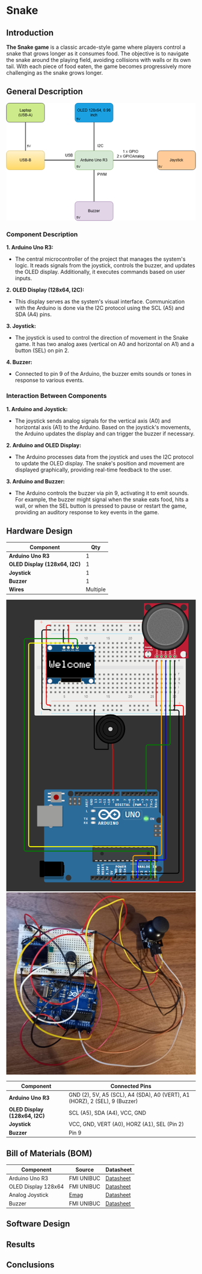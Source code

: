 # Snake

## Introduction
**The Snake game** is a classic arcade-style game where players control a snake that grows longer as it consumes food. The objective is to navigate the snake around the playing field, avoiding collisions with walls or its own tail. With each piece of food eaten, the game becomes progressively more challenging as the snake grows longer.

## General Description
![Block Diagram](images/Schema_Bloc.png)

### Component Description
**1. Arduino Uno R3:**
- The central microcontroller of the project that manages the system's logic. It reads signals from the joystick, controls the buzzer, and updates the OLED display. Additionally, it executes commands based on user inputs. 

**2. OLED Display (128x64, I2C):**
- This display serves as the system's visual interface. Communication with the Arduino is done via the I2C protocol using the SCL (A5) and SDA (A4) pins.

**3. Joystick:**
- The joystick is used to control the direction of movement in the Snake game. It has two analog axes (vertical on A0 and horizontal on A1) and a button (SEL) on pin 2.

**4. Buzzer:**
- Connected to pin 9 of the Arduino, the buzzer emits sounds or tones in response to various events.

### Interaction Between Components
**1. Arduino and Joystick:**
- The joystick sends analog signals for the vertical axis (A0) and horizontal axis (A1) to the Arduino. Based on the joystick's movements, the Arduino updates the display and can trigger the buzzer if necessary. 

**2. Arduino and OLED Display:**
- The Arduino processes data from the joystick and uses the I2C protocol to update the OLED display. The snake's position and movement are displayed graphically, providing real-time feedback to the user.

**3. Arduino and Buzzer:**
- The Arduino controls the buzzer via pin 9, activating it to emit sounds. For example, the buzzer might signal when the snake eats food, hits a wall, or when the SEL button is pressed to pause or restart the game, providing an auditory response to key events in the game.

## Hardware Design

| Component               | Qty                |
|----------------------|--------------------|
|  **Arduino Uno R3**           | 1                  |
| **OLED Display (128x64, I2C)** | 1                |
| **Joystick**  | 1 |
| **Buzzer**                  | 1                  |
| **Wires**                 | Multiple           |

![Circuit](images/circuit.png)
![Circuit2](images/circuit2.jpg)



| Component                | Connected Pins           |
|--------------------------|--------------------------|
| **Arduino Uno R3**        | GND (2), 5V, A5 (SCL), A4 (SDA), A0 (VERT), A1 (HORZ), 2 (SEL), 9 (Buzzer) |
| **OLED Display (128x64, I2C)**| SCL (A5), SDA (A4), VCC, GND |
| **Joystick**              | VCC, GND, VERT (A0), HORZ (A1), SEL (Pin 2) |
| **Buzzer**                | Pin 9                    |

## Bill of Materials (BOM)

| Component          | Source                  | Datasheet                                |
|--------------------|-------------------------|------------------------------------------|
| Arduino Uno R3     | FMI UNIBUC | [Datasheet](https://docs.arduino.cc/resources/datasheets/A000066-datasheet.pdf) |
| OLED Display 128x64 | FMI UNIBUC  | [Datasheet](https://www.datasheethub.com/ssd1306-128x64-mono-0-96-inch-i2c-oled-display/) |
| Analog Joystick    | [Emag](https://www.emag.ro/afisaj-grafic-oled-128x64-0-96-inch-galben-albastru-3874784221572/pd/DGTRPXYBM/)      | [Datasheet](https://www.hwkitchen.cz/user/related_files/joystick-modul-s-tlacitkem-datasheet-pdf.pdf) |
| Buzzer             | FMI UNIBUC  | [Datasheet](https://components101.com/misc/buzzer-pinout-working-datasheet) |






## Software Design

## Results 

## Conclusions

